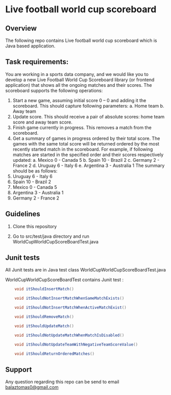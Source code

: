 # Live football world cup scoreboard

## Overview
The following repo contains Live football world cup scoreboard which is Java based application.

## Task requirements:
You are working in a sports data company, and we would like you to develop a new Live Football
World Cup Scoreboard library (or frontend application) that shows all the ongoing matches and their
scores.
The scoreboard supports the following operations:
1. Start a new game, assuming initial score 0 – 0 and adding it the scoreboard.
   This should capture following parameters:
   a. Home team
   b. Away team
2. Update score. This should receive a pair of absolute scores: home team score and away
   team score.
3. Finish game currently in progress. This removes a match from the scoreboard.
4. Get a summary of games in progress ordered by their total score. The games with the same
   total score will be returned ordered by the most recently started match in the scoreboard.
   For example, if following matches are started in the specified order and their scores
   respectively updated:
   a. Mexico 0 - Canada 5
   b. Spain 10 - Brazil 2
   c. Germany 2 - France 2
   d. Uruguay 6 - Italy 6
   e. Argentina 3 - Australia 1
   The summary should be as follows:
1. Uruguay 6 - Italy 6
2. Spain 10 - Brazil 2
3. Mexico 0 - Canada 5
4. Argentina 3 - Australia 1
5. Germany 2 - France 2

## Guidelines
1. Clone this repository

2. Go to src/test/java directory and run WorldCupWorldCupScoreBoardTest.java

## Junit tests

All Junit tests are in Java test class WorldCupWorldCupScoreBoardTest.java 

WorldCupWorldCupScoreBoardTest contains Junit test :
```java
	void itShouldInsertMatch()
```
```java
	void itShouldNotInsertMatchWhenSameMatchExists()
```
```java
	void itShouldNotInsertMatchWhenActiveMatchExist()
```
```java
	void itShouldRemoveMatch()
```
```java
	void itShouldUpdateMatch()
```
```java
	void itShouldNotUpdateMatchWhenMatchIsDisabled()
```
```java
	void itShouldNotUpdateTeamWithNegativeTeamScoreValue()
```
```java
	void itShouldReturnOrderedMatches()
```

## Support
Any question regarding this repo can be send to email balaztomas0@gmail.com